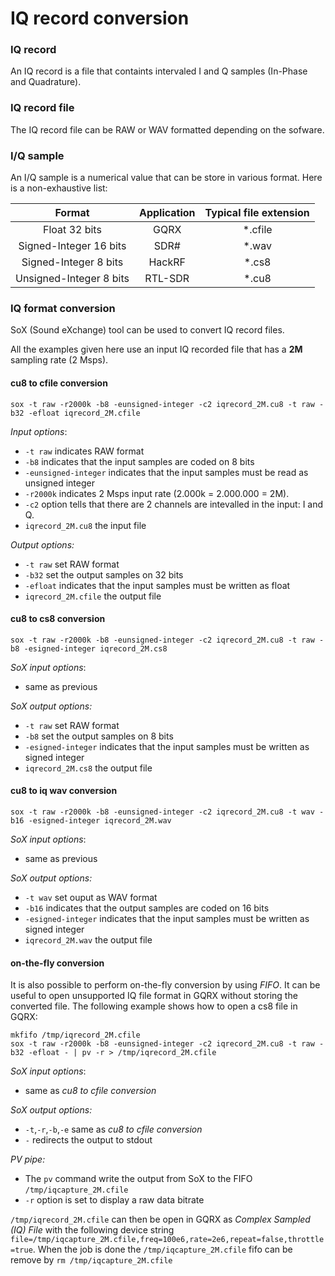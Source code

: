 # IQ record conversion

### IQ record
An IQ record is a file that containts intervaled I and Q samples (In-Phase and Quadrature).

### IQ record file

The IQ record file can be RAW or WAV formatted depending on the sofware.

### I/Q sample

An I/Q sample is a numerical value that can be store in various format. Here is a non-exhaustive list:

|Format|Application|Typical file extension|
|:-:|:-:|:-:|
|Float 32 bits|GQRX|\*.cfile|
|Signed-Integer 16 bits|SDR#|\*.wav|
|Signed-Integer 8 bits|HackRF|\*.cs8|
|Unsigned-Integer 8 bits|RTL-SDR|\*.cu8|

### IQ format conversion

SoX (Sound eXchange) tool can be used to convert IQ record files.

All the examples given here use an input IQ recorded file that has a **2M** sampling rate (2 Msps).

#### cu8 to cfile conversion

	sox -t raw -r2000k -b8 -eunsigned-integer -c2 iqrecord_2M.cu8 -t raw -b32 -efloat iqrecord_2M.cfile

*Input options*:

 - `-t raw` indicates RAW format
 - `-b8` indicates that the input samples are coded on 8 bits
 - `-eunsigned-integer` indicates that the input samples must be read as unsigned integer
 - `-r2000k` indicates 2 Msps input rate (2.000k = 2.000.000 = 2M).
 - `-c2` option tells that there are 2 channels are intevalled in the input: I and Q.
 - `iqrecord_2M.cu8` the input file

*Output options:*

 - `-t raw` set RAW format
 -  `-b32` set the output samples on 32 bits
 - `-efloat` indicates that the input samples must be written as float
 - `iqrecord_2M.cfile` the output file


#### cu8 to cs8 conversion

	sox -t raw -r2000k -b8 -eunsigned-integer -c2 iqrecord_2M.cu8 -t raw -b8 -esigned-integer iqrecord_2M.cs8

*SoX input options*:

 - same as previous

*SoX output options:*

 - `-t raw` set RAW format
 -  `-b8` set the output samples on 8 bits
 - `-esigned-integer` indicates that the input samples must be written as signed integer
 - `iqrecord_2M.cs8` the output file



#### cu8 to iq wav conversion

	sox -t raw -r2000k -b8 -eunsigned-integer -c2 iqrecord_2M.cu8 -t wav -b16 -esigned-integer iqrecord_2M.wav

*SoX input options*:

 - same as previous

*SoX output options:*

 - `-t wav` set ouput as WAV format
 -  `-b16` indicates that the output samples are coded on 16 bits
 - `-esigned-integer` indicates that the input samples must be written as signed integer
 - `iqrecord_2M.wav` the output file
	
#### on-the-fly conversion

It is also possible to perform on-the-fly conversion by using *FIFO*. It can be useful to open unsupported IQ file format in GQRX without storing the converted file. The following example shows how to open a cs8 file in GQRX:

	mkfifo /tmp/iqrecord_2M.cfile
	sox -t raw -r2000k -b8 -eunsigned-integer -c2 iqrecord_2M.cu8 -t raw -b32 -efloat - | pv -r > /tmp/iqrecord_2M.cfile

*SoX input options*:

 - same as *cu8 to cfile conversion*

*SoX output options:*

 - `-t`,`-r`,`-b`,`-e` same as *cu8 to cfile conversion*
 - `-` redirects the output to stdout

*PV pipe:*

 - The `pv` command write the output from SoX to the FIFO `/tmp/iqcapture_2M.cfile`
 - `-r` option is set to display a raw data bitrate
 
`/tmp/iqrecord_2M.cfile` can then be open in GQRX as *Complex Sampled (IQ) File* with the following device string `file=/tmp/iqcapture_2M.cfile,freq=100e6,rate=2e6,repeat=false,throttle=true`. When the job is done the `/tmp/iqcapture_2M.cfile` fifo can be remove by `rm /tmp/iqcapture_2M.cfile`
